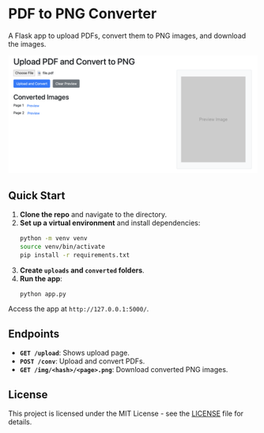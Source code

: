 # PDF to PNG Converter

A Flask app to upload PDFs, convert them to PNG images, and download the images.

![Screenshot](/public/screenshots/2.png)

## Quick Start

1. **Clone the repo** and navigate to the directory.
2. **Set up a virtual environment** and install dependencies:
   ```bash
   python -m venv venv
   source venv/bin/activate
   pip install -r requirements.txt
   ```
3. **Create `uploads` and `converted` folders**.
4. **Run the app**:
   ```bash
   python app.py
   ```

Access the app at `http://127.0.0.1:5000/`.

## Endpoints

- **`GET /upload`**: Shows upload page.
- **`POST /conv`**: Upload and convert PDFs.
- **`GET /img/<hash>/<page>.png`**: Download converted PNG images.

## License

This project is licensed under the MIT License - see the [LICENSE](LICENSE) file for details.
